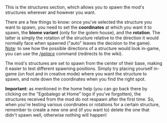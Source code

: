 This is the structures section, which allows you to spawn the mod's structures wherever and however you want.

There are a few things to know: once you've selected the structure you want to spawn, you need to set the **coordinates** at which you want it to spawn, the **biome variant** (only for the golem house), and the **rotation**. The latter is simply the rotation of the structure relative to the direction it would normally face when spawned ("auto" leaves the decision to the game).  
<u>Note</u>: to see how the possible directions of a structure would look in-game, you can use the [_/gplace_](https://github.com/filloax/ruins-of-growsseth/wiki/EN-%E2%80%90-Mod-commands#gplace) command (redirects to the wiki).

The mod's structures are set to spawn from the center of their base, making it easier to test different spawning positions. Simply try placing yourself in-game (on foot and in creative mode) where you want the structure to spawn, and note down the coordinates when you find the right spot.

**Important:** as mentioned in the home help (you can go back there by clicking on the "Egobalego at Home" logo if you've forgotten), the structures received from the mod do not respawn after the first time. So, when you're testing various coordinates or rotations for a certain structure, remember to create a new one and (if you want to) delete the one that didn't spawn well, otherwise nothing will happen!
